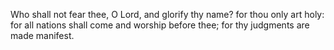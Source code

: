 Who shall not fear thee, O Lord, and glorify thy name? for thou only art holy: for all nations shall come and worship before thee; for thy judgments are made manifest.
